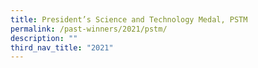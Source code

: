```yaml
---
title: President’s Science and Technology Medal, PSTM
permalink: /past-winners/2021/pstm/
description: ""
third_nav_title: "2021"
---
```

